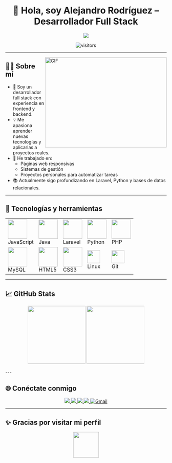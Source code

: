 <h1 align="center"> 👋 Hola, soy Alejandro Rodríguez – Desarrollador Full Stack </h1>

<p align="center">
  <a href="https://github.com/Alejandro11r">
    <img src="https://readme-typing-svg.herokuapp.com/?lines=Full+Stack+Developer;JavaScript,+Java,+Laravel,+Python,+PHP,+MySQL,+HTML5,+CSS3,+Linux,+Git;Apasionado+por+crear+y+aprender+continuamente;&font=Fira+Code&center=true&width=950&height=45&color=58a6ff&vCenter=true&size=22">


  </a>
</p>
<p align="center">
  <img src="https://visitor-badge.laobi.icu/badge?page_id=Alejandro11r.Alejandro11r" alt="visitors" />
</p>

---

<img align="right" alt="GIF" src="https://media.giphy.com/media/qgQUggAC3Pfv687qPC/giphy.gif" width="380px" height="280px" />

## 🧑‍💻 Sobre mí

- 💼 Soy un desarrollador full stack con experiencia en frontend y backend.
- 💡 Me apasiona aprender nuevas tecnologías y aplicarlas a proyectos reales.
- 🔧 He trabajado en:
  - Páginas web responsivas
  - Sistemas de gestión
  - Proyectos personales para automatizar tareas
- 📚 Actualmente sigo profundizando en Laravel, Python y bases de datos relacionales.

---

## 🚀 Tecnologías y herramientas

<table>
    <tr>
      <td><img src="https://cdn.iconscout.com/icon/free/png-256/javascript-1-225993.png" width="60" /><br>JavaScript</td>
      <td><img src="https://cdn.iconscout.com/icon/free/png-256/java-59-1174952.png" width="60" /><br>Java</td>
      <td><img src="https://cdn.iconscout.com/icon/free/png-256/laravel-3-1175147.png" width="60" /><br>Laravel</td>
      <td><img src="https://cdn.iconscout.com/icon/free/png-256/python-2-226051.png" width="60"/><br>Python</td>
      <td><img src="https://cdn.iconscout.com/icon/free/png-256/php-2752101-2284918.png" width="60" /><br>PHP</td>
    </tr>
    <tr>
      <td><img src="https://cdn.iconscout.com/icon/free/png-256/mysql-3521596-2945040.png" width="60" /><br>MySQL</td>
      <td><img src="https://cdn.iconscout.com/icon/free/png-256/html5-40-1175193.png" width="60" /><br>HTML5</td>
      <td><img src="https://cdn.iconscout.com/icon/free/png-256/css3-11-1175239.png" width="60" /><br>CSS3</td>
      <td><img src="https://img.shields.io/badge/Linux-FCC624?style=for-the-badge&logo=linux&logoColor=black" height="40"/><br>Linux</td>
      <td><img src="https://img.shields.io/badge/git-%23F05033.svg?style=for-the-badge&logo=git&logoColor=white" height="40"/><br>Git</td>
    </tr>
  </table>
</p>


---

## 📈 GitHub Stats

<p align="center">
  <img height="180em" src="https://github-readme-stats.vercel.app/api?username=Alejandro11r&show_icons=true&theme=tokyonight&count_private=true" />
  <img height="180em" src="https://github-readme-stats.vercel.app/api/top-langs/?username=Alejandro11r&layout=compact&theme=tokyonight&langs_count=8" />
</p>
---

## 🌐 Conéctate conmigo

<p align="center">
  <a href="https://github.com/Alejandro11r" target="_blank">
    <img src="https://img.icons8.com/doodle/40/github--v1.png" />
  </a>
  <a href="https://www.instagram.com/alejo_________7?igsh=ejJlb3ZhN3dmb3l1" target="_blank">
    <img src="https://img.icons8.com/doodle/40/instagram-new--v2.png" />
  </a>
  <a href="https://www.facebook.com/share/1785WAcWsu/" target="_blank">
    <img src="https://img.icons8.com/doodle/40/facebook-new.png" />
  </a>
  <a href="www.linkedin.com/in/hugo-rodriguez-08b59b323" target="_blank">
    <img src="https://img.icons8.com/doodle/40/linkedin--v2.png" />
  </a>
<a href="mailto:hugoalejandro.11r@gmail.com">
  <img alt="Gmail" src="https://img.shields.io/badge/-Gmail-D14836?style=for-the-badge&logo=gmail&logoColor=white"/>
</a>
</p>

---

## ✨ Gracias por visitar mi perfil

<p align="center">
  <img src="https://media.giphy.com/media/iY8CRBdQXODJSCERIr/giphy.gif" width="80" height="80">
</p>
